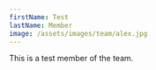 ```yaml
---
firstName: Test
lastName: Member
image: /assets/images/team/alex.jpg
---
```

This is a test member of the team.
